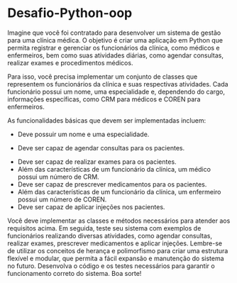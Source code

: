 # Desafio-Python-oop

Imagine que você foi contratado para desenvolver um sistema de gestão para uma clínica médica. O objetivo é criar uma aplicação em Python que permita registrar e gerenciar os funcionários da clínica, como médicos e enfermeiros, bem como suas atividades diárias, como agendar consultas, realizar exames e procedimentos médicos.

Para isso, você precisa implementar um conjunto de classes que representem os funcionários da clínica e suas respectivas atividades. Cada funcionário possui um nome, uma especialidade e, dependendo do cargo, informações específicas, como CRM para médicos e COREN para enfermeiros.

As funcionalidades básicas que devem ser implementadas incluem:

- Deve possuir um nome e uma especialidade.
* Deve ser capaz de agendar consultas para os pacientes.
+ Deve ser capaz de realizar exames para os pacientes.
+ Além das características de um funcionário da clínica, um médico possui um número de CRM.
+ Deve ser capaz de prescrever medicamentos para os pacientes.
+ Além das características de um funcionário da clínica, um enfermeiro possui um número de COREN.
+ Deve ser capaz de aplicar injeções nos pacientes.


Você deve implementar as classes e métodos necessários para atender aos requisitos acima. Em seguida, teste seu sistema com exemplos de funcionários realizando diversas atividades, como agendar consultas, realizar exames, prescrever medicamentos e aplicar injeções.
Lembre-se de utilizar os conceitos de herança e polimorfismo para criar uma estrutura flexível e modular, que permita a fácil expansão e manutenção do sistema no futuro.
Desenvolva o código e os testes necessários para garantir o funcionamento correto do sistema. Boa sorte!
